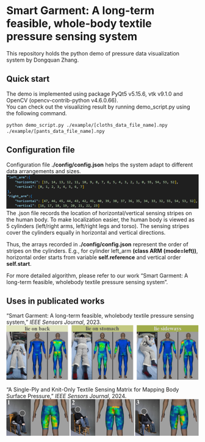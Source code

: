 # Smart Garment: A long-term feasible, whole-body textile pressure sensing system  
This repository holds the python demo of pressure data visualization system by Dongquan Zhang.  
## Quick start  
The demo is implemented using package PyQt5 v5.15.6, vtk v9.1.0 and OpenCV (opencv-contrib-python v4.6.0.66).  
You can check out the visualizing result by running demo_script.py using the following command.
```
python demo_script.py ./example/[cloths_data_file_name].npy ./example/[pants_data_file_name].npy
```

## Configuration file
Configuration file **./config/config.json** helps the system adapt to different data arrangements and sizes.  
![](./fig/configuration_file.png)
The .json file records the location of horizontal/vertical sensing stripes on the human body. To make localization easier, the human body is viewed as 5 cylinders (left/right arms, left/right legs and torso). The sensing stripes cover the cylinders equally in horizontal and vertical directions.

Thus, the arrays recorded in **./config/config.json** represent the order of stripes on the cylinders. E.g., for cylinder left_arm **(class ARM (mode=left))**, horizontal order starts from variable **self.reference** and vertical order **self.start**.

For more detailed algorithm, please refer to our work “Smart Garment: A long-term feasible, wholebody textile pressure sensing system”.

## Uses in publicated works
“Smart Garment: A long-term feasible, wholebody textile pressure sensing system,” _IEEE Sensors Journal_, 2023.  
![](./fig/Use_in_IEEE_Sensors_2023.png)


“A Single-Ply and Knit-Only Textile Sensing Matrix for Mapping Body Surface Pressure,” _IEEE Sensors Journal_, 2024.  
![](./fig/Use_in_IEEE_Sensors_2024.png)
